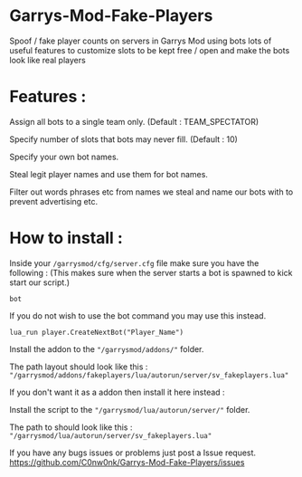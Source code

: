 # Garrys-Mod-Fake-Players
Spoof / fake player counts on servers in Garrys Mod using bots lots of useful features to customize slots to be kept free / open and make the bots look like real players

# Features :

Assign all bots to a single team only. (Default : TEAM_SPECTATOR)

Specify number of slots that bots may never fill. (Default : 10)

Specify your own bot names.

Steal legit player names and use them for bot names.

Filter out words phrases etc from names we steal and name our bots with to prevent advertising etc.

# How to install :

Inside your `/garrysmod/cfg/server.cfg` file make sure you have the following : (This makes sure when the server starts a bot is spawned to kick start our script.)

`bot`

If you do not wish to use the bot command you may use this instead.

`lua_run player.CreateNextBot("Player_Name")`

Install the addon to the `"/garrysmod/addons/"` folder.

The path layout should look like this : `"/garrysmod/addons/fakeplayers/lua/autorun/server/sv_fakeplayers.lua"`

If you don't want it as a addon then install it here instead :

Install the script to the `"/garrysmod/lua/autorun/server/"` folder.

The path to should look like this : `"/garrysmod/lua/autorun/server/sv_fakeplayers.lua"`

If you have any bugs issues or problems just post a Issue request. https://github.com/C0nw0nk/Garrys-Mod-Fake-Players/issues
